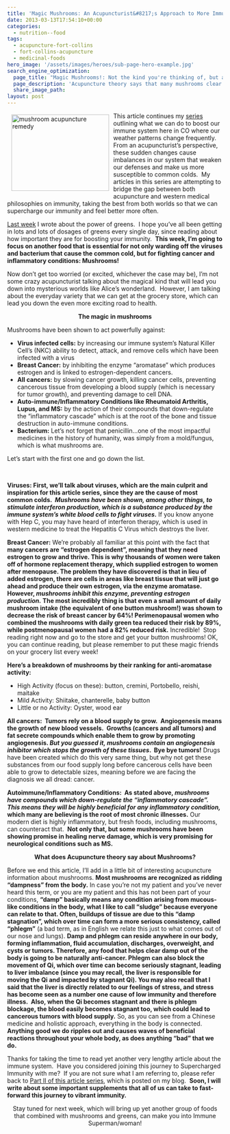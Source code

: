 ```yaml
---
title: 'Magic Mushrooms: An Acupuncturist&#8217;s Approach to More Immune Boosting Foods. Part IV of Constantly Sick in CO, What can we do?'
date: 2013-03-13T17:54:10+00:00
categories:
  - nutrition--food
tags:
  - acupuncture-fort-collins
  - fort-collins-acupuncture
  - medicinal-foods
hero_image: '/assets/images/heroes/sub-page-hero-example.jpg'
search_engine_optimization:
  page_title: "Magic Mushrooms!: Not the kind you're thinking of, but an acupuncturist's advice for using everyday mushrooms to supercharge your immunity."
  page_description: 'Acupuncture theory says that many mushrooms clear dampness out of the system, and western medicine says they are anti-cancer. '
  share_image_path:
layout: post
---
```

<div>
  <img src="http://ih.constantcontact.com/fs124/1102844965003/img/145.jpg" alt="mushroom acupuncture remedy" width="228" height="178" align="left" border="0" hspace="10" vspace="5" />
</div>

This article continues my [series](http://www.wisdomwaysacupuncture.com/2013/02/13/1408/) outlining what we can do to boost our immune system here in CO where our weather patterns change frequently. From an acupuncturist&#8217;s perspective, these sudden changes cause imbalances in our system that weaken our defenses and make us more susceptible to common colds.  My articles in this series are attempting to bridge the gap between both acupuncture and western medical philosophies on immunity, taking the best from both worlds so that we can supercharge our immunity and feel better more often.

[Last week](http://www.wisdomwaysacupuncture.com/2013/03/14/an-acupuncturist-makes-dinner-mushroom-spinach-goat-cheese-salad-yummy-your-way-to-superimmunity/) I wrote about the power of greens.  I hope you&#8217;ve all been getting in lots and lots of dosages of greens every single day, since reading about how important they are for boosting your immunity.  **This week, I&#8217;m going to focus on another food that is essential for not only warding off the viruses and bacterium that cause the common cold, but for fighting cancer and inflammatory conditions: Mushrooms!**

Now don&#8217;t get too worried (or excited, whichever the case may be), I&#8217;m not some crazy acupuncturist talking about the magical kind that will lead you down into mysterious worlds like Alice&#8217;s wonderland.  However, I am talking about the everyday variety that we can get at the grocery store, which can lead you down the even more exciting road to health.

<p style="text-align: center;">
  <strong>The magic in mushrooms</strong>
</p>

Mushrooms have been shown to act powerfully against:

  * **Virus infected cells:** by increasing our immune system&#8217;s Natural Killer Cell&#8217;s (NKC) ability to detect, attack, and remove cells which have been infected with a virus
  * **Breast Cancer:** by inhibiting the enzyme &#8220;aromatase&#8221; which produces estrogen and is linked to estrogen-dependent cancers.
  * **All cancers:** by slowing cancer growth, killing cancer cells, preventing cancerous tissue from developing a blood supply (which is necessary for tumor growth), and preventing damage to cell DNA.
  * **Auto-immune/Inflammatory Conditions like Rheumatoid Arthritis, Lupus, and MS:** by the action of their compounds that down-regulate the &#8220;inflammatory cascade&#8221; which is at the root of the bone and tissue destruction in auto-immune conditions.
  * **Bacterium:** Let&#8217;s not forget that penicillin&#8230;one of the most impactful medicines in the history of humanity, was simply from a mold/fungus, which is what mushrooms are.

Let&#8217;s start with the first one and go down the list.

&nbsp;

**Viruses: First, we&#8217;ll talk about viruses, which are the main culprit and inspiration for this article series, since they are the cause of most common colds.  _Mushrooms have been shown, among other things, to stimulate interferon production, which is a substance produced by the immune system&#8217;s white blood cells to fight viruses_.** If you know anyone with Hep C, you may have heard of interferon therapy, which is used in western medicine to treat the Hepatitis C Virus which destroys the liver.

**Breast Cancer:** We&#8217;re probably all familiar at this point with the fact that **many cancers are &#8220;estrogen dependent&#8221;, meaning that they need estrogen to grow and thrive. This is why thousands of women were taken off of hormone replacement therapy, which supplied estrogen to women after menopause. The problem they have discovered is that in lieu of added estrogen, there are cells in areas like breast tissue that will just go ahead and produce their own estrogen, via the enzyme aromatase.  However, _mushrooms inhibit this enzyme, preventing estrogen production._ The most incredibly thing is that even a small amount of daily mushroom intake (the equivalent of one button mushroom!) was shown to decrease the risk of breast cancer by 64%! Perimenopausal women who combined the mushrooms with daily green tea reduced their risk by 89%, while postmenopausal women had a 82% reduced risk.** Incredible!  Stop reading right now and go to the store and get your button mushrooms! OK, you can continue reading, but please remember to put these magic friends on your grocery list every week!

**Here&#8217;s a breakdown of mushrooms by their ranking for anti-aromatase activity:**

  * High Activity (focus on these): button, cremini, Portobello, reishi, maitake
  * Mild Activity: Shiitake, chanterelle, baby button
  * Little or no Activity: Oyster, wood ear

**All cancers:  Tumors rely on a blood supply to grow.  Angiogenesis means the growth of new blood vessels.  Growths (cancers and all tumors) and fat secrete compounds which enable them to grow by promoting angiogenesis. _But you guessed it, mushrooms contain an angiogenesis inhibitor which stops the growth of these tissues_.  Bye bye tumors!** Drugs have been created which do this very same thing, but why not get these substances from our food supply long before cancerous cells have been able to grow to detectable sizes, meaning before we are facing the diagnosis we all dread: cancer.

**Autoimmune/Inflammatory Conditions:  As stated above, _mushrooms have compounds which down-regulate the &#8220;inflammatory cascade&#8221;.  This means they will be highly beneficial for any inflammatory condition,_ which many are believing is the root of most chronic illnesses.** Our modern diet is highly inflammatory, but fresh foods, including mushrooms, can counteract that.  **Not only that, but some mushrooms have been showing promise in healing nerve damage, which is very promising for neurological conditions such as MS.**

<p style="text-align: center;">
  <strong>What does Acupuncture theory say about Mushrooms?</strong>
</p>

Before we end this article, I&#8217;ll add in a little bit of interesting acupuncture information about mushrooms. **Most mushrooms are recognized as ridding &#8220;dampness&#8221; from the body.** In case you&#8217;re not my patient and you&#8217;ve never heard this term, or you are my patient and this has not been part of your conditions, **&#8220;damp&#8221; basically means any condition arising from mucous-like conditions in the body, what I like to call &#8220;sludge&#8221; because everyone can relate to that. Often, buildups of tissue are due to this &#8220;damp stagnation&#8221;, which over time can form a more serious consistency, called &#8220;phlegm&#8221;** (a bad term, as in English we relate this just to what comes out of our nose and lungs). **Damp and phlegm can reside anywhere in our body, forming inflammation, fluid accumulation, discharges, overweight, and cysts or tumors. Therefore, any food that helps clear damp out of the body is going to be naturally anti-cancer. Phlegm can also block the movement of Qi, which over time can become seriously stagnant, leading to liver imbalance (since you may recall, the liver is responsible for moving the Qi and impacted by stagnant Qi). You may also recall that I said that the liver is directly related to our feelings of stress, and stress has become seen as a number one cause of low immunity and therefore illness.  Also, when the Qi becomes stagnant and there is phlegm blockage, the blood easily becomes stagnant too, which could lead to cancerous tumors with blood supply.** So, as you can see from a Chinese medicine and holistic approach, everything in the body is connected. **Anything good we do ripples out and causes waves of beneficial reactions throughout your whole body, as does anything &#8220;bad&#8221; that we do.**

Thanks for taking the time to read yet another very lengthy article about the immune system.  Have you considered joining this journey to Supercharged Immunity with me?  If you are not sure what I am referring to, please refer back to <a href="http://r20.rs6.net/tn.jsp?e=001DrZmQHVM4i52am7VKnlVFAiyQag-bPvHPG1kBkna-h2DSlTqrYzZvcyjsopDdvCDFIPhTeRP_kh1u14K0C62SoVATEusQJRxkOCkKS3FxSL3l1g9E-oo4so6N76T0KPqHTBJJe1q3et8uCLoXD9xw9vuDlDlRnwHdIwEpXXSGQIF6AQmlLi_D2WgMDB2sG23VqyNxiVtk6vDyB9Q804ubaIXkAjTaQC5FEIXH3sQtQhl0zHLBduhU_Tz1R1jB1JTUQy7b28VDqJbcNihS3NxzmKb5Wv_535Y44hRgmu0BTby0oaa_ynVNun6txWnQoJxU8gJ9pFCA5kSVIhXgwAKz3_g4sqTIMLc7W3XaCY5vfkcAPepEgJFwo22mx5-Rr7tbWwk6iUH51NYNyaTJcaoAYcgPqAYgN5m-nIPq6L5bQhIX_UFmRGbrJvKrvS4Sf_g-DJWReOPDfTPNLIBgM1ZQIkMwUA-YBKlcWKdEju4MOQ=" target="_blank" rel="noopener">Part II of this article series</a>, which is posted on my blog.  **Soon, I will write about some important supplements that all of us can take to fast-forward this journey to vibrant immunity.**

<p style="text-align: center;">
  Stay tuned for next week, which will bring up yet another group of foods that combined with mushrooms and greens, can make you into Immune Superman/woman!
</p>